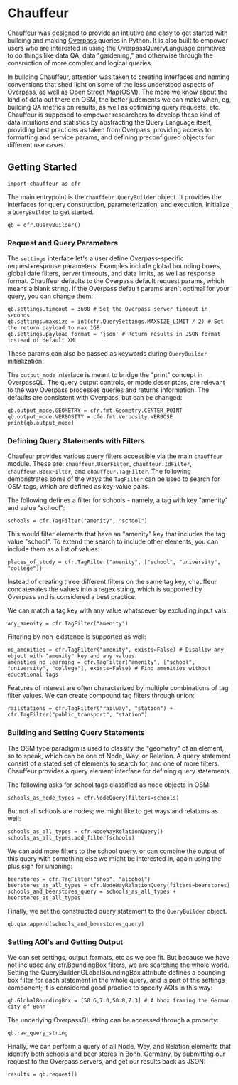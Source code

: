 # Chauffeur
[Chauffeur](https://github.com/rjpolackwich/chauffeur) was designed to provide an intiutive and easy to get started with building and making [Overpass](https://python-overpy.readthedocs.io/en/latest/) queries in Python. It is also built to empower users who are interested in using the OverpassQureryLanguage primitives to do things like data QA, data "gardening," and otherwise through the consruction of more complex and logical queries. 

In building Chauffeur, attention was taken to creating interfaces and naming conventions that shed light on some of the less understood aspects of Overpass, as well as [Open Street Map](https://wiki.openstreetmap.org/wiki/Main_Page)(OSM). The more we know about the kind of data out there on OSM, the better judements we can make when, eg, building QA metrics on results, as well as optimizing query requests, etc. Chauffeur is supposed to empower researchers to develop these kind of data intuitions and statistics by abstracting the Query Language itself, providing best practices as taken from Overpass, providing access to formatting and service params, and defining preconfigured objects for different use cases.

## Getting Started

```
import chauffeur as cfr
```
The main entrypoint is the `chauffeur.QueryBuilder` object. It provides the interfaces for query construction, parameterization, and execution. Initialize a `QueryBuilder` to get started.
```
qb = cfr.QueryBuilder()
```
### Request and Query Parameters
The `settings` interface let's a user define Overpass-specific request+response parameters. Examples include global bounding boxes, global date filters, server timeouts, and data limits, as well as response format. Chauffeur defaults to the Overpass default request params, which means a blank string. If the Overpass default params aren't optimal for your query, you can change them:

```
qb.settings.timeout = 3600 # Set the Overpass server timeout in seconds
qb.settings.maxsize = int(cfr.QuerySettings.MAXSIZE_LIMIT / 2) # Set the return payload to max 1GB
qb.settings.payload_format = 'json' # Return results in JSON format instead of default XML
```
These params can also be passed as keywords during `QueryBuilder` initialization.

The `output_mode` interface is meant to bridge the "print" concept in OverpassQL. The query output controls, or mode descriptors, are relevant to the way Overpass processes queries and returns information. The defaults are consistent with Overpass, but can be changed:
```
qb.output_mode.GEOMETRY = cfr.fmt.Geometry.CENTER_POINT
qb.output_mode.VERBOSITY = cfe.fmt.Verbosity.VERBOSE
print(qb.output_mode)
```

### Defining Query Statements with Filters
Chaufeur provides various query filters accessible via the main `chauffeur` module. These are: `chauffeur.UserFilter`, `chauffeur.IdFilter`, `chauffeur.BboxFilter`, and `chauffeur.TagFilter`. The following demonstrates some of the ways the `TagFilter` can be used to search for OSM tags, which are defined as key-value pairs.

The following defines a filter for schools - namely, a tag with key "amenity" and value "school":
```
schools = cfr.TagFilter("amenity", "school")
```
This would filter elements that have an "amenity" key that includes the tag value "school". To extend the search to include other elements, you can include them as a list of values: 
```
places_of_study = cfr.TagFilter("amenity", ["school", "university", "college"])
```
Instead of creating three different filters on the same tag key, chauffeur concatenates the values into a regex string, which is supported by Overpass and is considered a best practice.

We can match a tag key with any value whatsoever by excluding input vals:
```
any_amenity = cfr.TagFilter("amenity")
```
Filtering by non-existence is supported as well:
```
no_amenities = cfr.TagFilter("amenity", exists=False) # Disallow any object with "amenity" key and any values
amenities_no_learning = cfr.TagFilter("amenity", ["school", "university", "college"], exists=False) # Find amenities without educational tags
```
Features of interest are often characterized by multiple combinations of tag filter values. We can create compound tag filters through union:
```
railstations = cfr.TagFilter("railway", "station") + cfr.TagFilter("public_transport", "station")
```

### Building and Setting Query Statements
The OSM type paradigm is used to classify the "geometry" of an element, so to speak, which can be one of Node, Way, or Relation. A query statement consist of a stated set of elements to search for, and one of more filters. Chauffeur provides a query element interface for defining query statements.

The following asks for school tags classified as node objects in OSM:
```
schools_as_node_types = cfr.NodeQuery(filters=schools)
```
But not all schools are nodes; we might like to get ways and relations as well:
```
schools_as_all_types = cfr.NodeWayRelationQuery()
schools_as_all_types.add_filter(schools)
```
We can add more filters to the school query, or can combine the output of this query with something else we might be interested in, again using the plus sign for unioning:
```
beerstores = cfr.TagFilter("shop", "alcohol")
beerstores_as_all_types = cfr.NodeWayRelationQuery(filters=beerstores)
schools_and_beerstores_query = schools_as_all_types + beerstores_as_all_types
```
Finally, we set the constructed query statement to the `QueryBuilder` object.
```
qb.qsx.append(schools_and_beerstores_query)
```

### Setting AOI's and Getting Output
We can set settings, output formats, etc as we see fit. But because we have not included any cfr.BoundingBox filters, we are searching the whole world. Setting the QueryBuilder.GLobalBoundingBox attribute defines a bounding box filter for each statement in the whole query, and is part of the settings component; it is considered good practice to specify AOIs in this way:
```
qb.GlobalBoundingBox = [50.6,7.0,50.8,7.3] # A bbox framing the German city of Bonn
```
The underlying OverpassQL string can be accessed through a property:
```
qb.raw_query_string
```
Finally, we can perform a query of all Node, Way, and Relation elements that identify both schools and beer stores in Bonn, Germany, by submitting our request to the Overpass servers, and get our results back as JSON:
```
results = qb.request()
```






